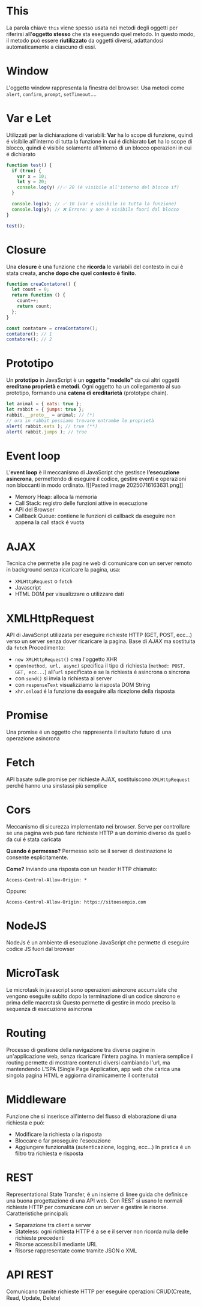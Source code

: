 # This
La parola chiave `this` viene spesso usata nei metodi degli oggetti per riferirsi all'**oggetto stesso** che sta eseguendo quel metodo. In questo modo, il metodo può essere **riutilizzato** da oggetti diversi, adattandosi automaticamente a ciascuno di essi.

# Window
L'oggetto window rappresenta la finestra del browser. Usa metodi come `alert`, `confirm`, `prompt`, `setTimeout`....

# Var e Let
Utilizzati per la dichiarazione di variabili:
**Var** ha lo scope di funzione, quindi é visibile all'interno di tutta la funzione in cui é dichiarato
**Let** ha lo scope di blocco, quindi é visibile solamente all'interno di un blocco operazioni in cui é dichiarato
```JavaScript
function test() {
  if (true) {
    var x = 10;
    let y = 20;
    console.log(y) //✅ 20 (é visibile all'interno del blocco if)
  }

  console.log(x); // ✅ 10 (var è visibile in tutta la funzione)
  console.log(y); // ❌ Errore: y non è visibile fuori dal blocco
}

test();
```

# Closure
Una **closure** è una funzione che **ricorda** le variabili del contesto in cui è stata creata, **anche dopo che quel contesto è finito**.
```JavaScript
function creaContatore() {
  let count = 0;
  return function () {
    count++;
    return count;
  };
}

const contatore = creaContatore();
contatore(); // 1
contatore(); // 2
```

# Prototipo
Un **prototipo** in JavaScript è un **oggetto "modello"** da cui altri oggetti **ereditano proprietà e metodi**.
Ogni oggetto ha un collegamento al suo prototipo, formando una **catena di ereditarietà** (prototype chain).
```JavaScript
let animal = { eats: true }; 
let rabbit = { jumps: true }; 
rabbit.__proto__ = animal; // (*) 
// ora in rabbit possiamo trovare entrambe le proprietà 
alert( rabbit.eats ); // true (**) 
alert( rabbit.jumps ); // true
```

# Event loop
L’**event loop** è il meccanismo di JavaScript che gestisce **l’esecuzione asincrona**, permettendo di eseguire il codice, gestire eventi e operazioni non bloccanti in modo ordinato.
![[Pasted image 20250716163631.png]]
- Memory Heap: alloca la memoria
- Call Stack: registro delle funzioni attive in esecuzione
- API del Browser
- Callback Queue: contiene le funzioni di callback da eseguire non appena la call stack é vuota

# AJAX
Tecnica che permette alle pagine web di comunicare con un server remoto in background senza ricaricare la pagina, usa:
 - `XMLHttpRequest` o `fetch`
 - Javascript
 - HTML DOM per visualizzare o utilizzare dati

# XMLHttpRequest
API di JavaScript utilizzata per eseguire richieste HTTP (GET, POST, ecc...) verso un server senza dover ricaricare la pagina. Base di *AJAX* ma sostituita da `fetch`
Procedimento:
- `new XMLHttpRequest()` crea l'oggetto XHR
- `open(method, url, async)` specifica il tipo di richiesta (`method: POST, GET, ecc...`) all'`url` specificato e se la richiesta é asincrona o sincrona
- con `send()` si invia la richiesta al server
- con `responseText` visualizziamo la risposta DOM String
- `xhr.onload` é la funzione da eseguire alla ricezione della risposta

# Promise
Una promise é un oggetto che rappresenta il risultato futuro di una operazione asincrona

# Fetch 
API basate sulle promise per richieste AJAX, sostituiscono `XMLHttpRequest` perché hanno una sinstassi piú semplice

# Cors
Meccanismo di sicurezza implementato nei browser.
Serve per controllare se una pagina web puó fare richieste HTTP a un dominio diverso da quello da cui é stata caricata

**Quando é permesso?**
Permesso solo se il server di destinazione lo consente esplicitamente.

**Come?**
Inviando una risposta con un header HTTP chiamato:
```http
Access-Control-Allow-Origin: *
```
Oppure:
```http
Access-Control-Allow-Origin: https://sitoesempio.com
```

# NodeJS
NodeJs é un ambiente di esecuzione JavaScript che permette di eseguire codice JS fuori dal browser

# MicroTask
Le microtask in javascript sono operazioni asincrone accumulate che vengono eseguite subito dopo la terminazione di un codice sincrono e prima delle macrotask
Questo permette di gestire in modo preciso la sequenza di esecuzione asincrona

# Routing
Processo di gestione della navigazione tra diverse pagine in un'applicazione web, senza ricaricare l'intera pagina.
In maniera semplice il routing permette di mostrare contenuti diversi cambiando l'url, ma mantendendo L'SPA (Single Page Application, app web che carica una singola pagina HTML e aggiorna dinamicamente il contenuto) 

# Middleware
Funzione che si inserisce all'interno del flusso di elaborazione di una richiesta e puó:
- Modificare la richiesta o la risposta
- Bloccare o far proseguire l'esecuzione
- Aggiungere funzionalitá (autenticazione, logging, ecc...)
In pratica é un filtro tra richiesta e risposta

# REST
Representational State Transfer, é un insieme di linee guida che definisce una buona progettazione di una API web.
Con REST si usano le normali richieste HTTP per comunicare con un server e gestire le risorse.
Caratteristiche principali:
- Separazione tra client e server
- Stateless: ogni richiesta HTTP é a se e il server non ricorda nulla delle richieste precedenti
- Risorse accessibili mediante URL
- Risorse rappresentate come tramite JSON o XML

# API REST
Comunicano tramite richieste HTTP per eseguire operazioni CRUD(Create, Read, Update, Delete)

